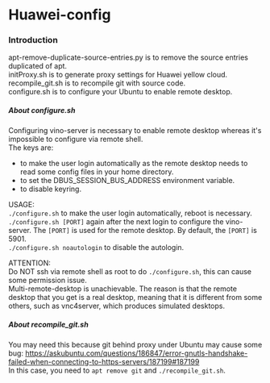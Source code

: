 # Huawei-config

### Introduction ###
apt-remove-duplicate-source-entries.py is to remove the source entries duplicated of apt.<br>
initProxy.sh                           is to generate proxy settings for Huawei yellow cloud.<br>
recompile_git.sh                       is to recompile git with source code.<br>
configure.sh                           is to configure your Ubuntu to enable remote desktop.


##### About configure.sh #####
Configuring vino-server is necessary to enable remote desktop whereas it's impossible to configure via remote shell.<br>
The keys are:
- to make the user login automatically as the remote desktop needs to read some config files in your home directory.
- to set the DBUS_SESSION_BUS_ADDRESS environment variable.
- to disable keyring.

USAGE:<br>
`./configure.sh` to make the user login automatically, reboot is necessary.<br>
`./configure.sh [PORT]` again after the next login to configure the vino-server. The `[PORT]` is used for the remote desktop. By default, the `[PORT]` is 5901.<br>
`./configure.sh noautologin` to disable the autologin.

ATTENTION:<br>
Do NOT ssh via remote shell as root to do `./configure.sh`, this can cause some permission issue.<br>
Multi-remote-desktop is unachievable. The reason is that the remote desktop that you get is a real desktop, meaning that it is different from some others, such as vnc4server, which produces simulated desktops.


##### About recompile_git.sh #####
You may need this because git behind proxy under Ubuntu may cause some bug: https://askubuntu.com/questions/186847/error-gnutls-handshake-failed-when-connecting-to-https-servers/187199#187199<br>
In this case, you need to `apt remove git` and `./recompile_git.sh`.
